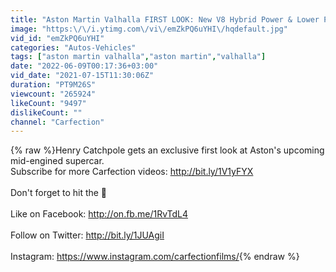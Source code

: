 ```yaml
---
title: "Aston Martin Valhalla FIRST LOOK: New V8 Hybrid Power & Lower Price | Carfection 4K"
image: "https:\/\/i.ytimg.com\/vi\/emZkPQ6uYHI\/hqdefault.jpg"
vid_id: "emZkPQ6uYHI"
categories: "Autos-Vehicles"
tags: ["aston martin valhalla","aston martin","valhalla"]
date: "2022-06-09T00:17:36+03:00"
vid_date: "2021-07-15T11:30:06Z"
duration: "PT9M26S"
viewcount: "265924"
likeCount: "9497"
dislikeCount: ""
channel: "Carfection"
---
```

{% raw %}Henry Catchpole gets an exclusive first look at Aston's upcoming mid-engined supercar.<br />Subscribe for more Carfection videos: <a rel="nofollow" target="blank" href="http://bit.ly/1V1yFYX">http://bit.ly/1V1yFYX</a><br /><br />Don't forget to hit the 🔔<br /><br />Like on Facebook: <a rel="nofollow" target="blank" href="http://on.fb.me/1RvTdL4">http://on.fb.me/1RvTdL4</a><br /><br />Follow on Twitter: <a rel="nofollow" target="blank" href="http://bit.ly/1JUAgiI">http://bit.ly/1JUAgiI</a><br /><br />Instagram: <a rel="nofollow" target="blank" href="https://www.instagram.com/carfectionfilms/">https://www.instagram.com/carfectionfilms/</a>{% endraw %}

